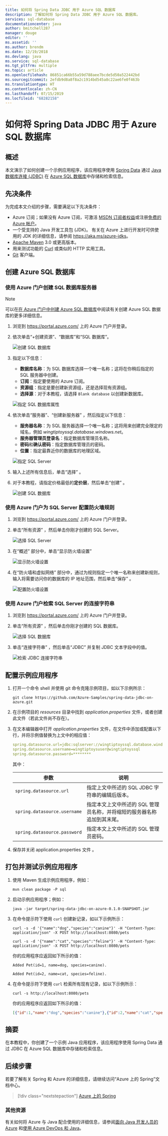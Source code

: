 ```yaml
---
title: 如何将 Spring Data JDBC 用于 Azure SQL 数据库
description: 了解如何将 Spring Data JDBC 用于 Azure SQL 数据库。
services: sql-database
documentationcenter: java
author: bmitchell287
manager: douge
editor: ''
ms.assetid: ''
ms.author: brendm
ms.date: 12/19/2018
ms.devlang: java
ms.service: sql-database
ms.tgt_pltfrm: multiple
ms.topic: article
ms.openlocfilehash: 86851ca66b55a59d788aee7bcde5d50a522442bd
ms.sourcegitcommit: 2efdb9d8a8f8a2c1914bd545a8c22ae6fe0f463b
ms.translationtype: HT
ms.contentlocale: zh-CN
ms.lasthandoff: 07/15/2019
ms.locfileid: "68282158"
---
```

# <a name="how-to-use-spring-data-jdbc-with-azure-sql-database"></a>如何将 Spring Data JDBC 用于 Azure SQL 数据库

## <a name="overview"></a>概述

本文演示了如何创建一个示例应用程序，该应用程序使用 [Spring Data] 通过 [Java 数据库连接 (JDBC)](https://docs.oracle.com/javase/8/docs/technotes/guides/jdbc/) 在 [Azure SQL 数据库](https://azure.microsoft.com/services/sql-database/)中存储和检索信息。

## <a name="prerequisites"></a>先决条件

为完成本文介绍的步骤，需要满足以下先决条件：

* Azure 订阅；如果没有 Azure 订阅，可激活 [MSDN 订阅者权益]或注册[免费的 Azure 帐户]。
* 一个受支持的 Java 开发工具包 (JDK)。 有关在 Azure 上进行开发时可供使用的 JDK 的详细信息，请参阅 <https://aka.ms/azure-jdks>。
* [Apache Maven](http://maven.apache.org/) 3.0 或更高版本。
* 用来测试功能的 [Curl](https://curl.haxx.se/) 或类似的 HTTP 实用工具。
* [Git](https://git-scm.com/downloads) 客户端。

## <a name="create-an-azure-sql-satabase"></a>创建 Azure SQL 数据库

### <a name="create-a-sql-database-server-using-the-azure-portal"></a>使用 Azure 门户创建 SQL 数据库服务器

> [!NOTE]
> 
> 可以在[在 Azure 门户中创建 Azure SQL 数据库](/azure/sql-database/sql-database-get-started-portal)中阅读有关创建 Azure SQL 数据库的更多详细信息。

1. 浏览到 <https://portal.azure.com/> 上的 Azure 门户并登录。

1. 依次单击“+创建资源”、“数据库”和“SQL 数据库”。   

   ![创建 SQL 数据库][SQL01]

1. 指定以下信息：

   - **数据库名称**：为 SQL 数据库选择一个唯一名称；这将在你稍后指定的 SQL 服务器中创建。
   - **订阅**：指定要使用的 Azure 订阅。
   - **资源组**：指定是要创建新资源组，还是选择现有资源组。
   - **选择源**：对于本教程，请选择 `Blank database` 以创建新数据库。

   ![指定 SQL 数据库属性][SQL02]
   
1. 依次单击“服务器”、“创建新服务器”   ，然后指定以下信息：

   - **服务器名称**：为 SQL 服务器选择一个唯一名称；这将用来创建完全限定的域名，例如 *wingtiptoyssql.database.windows.net*。
   - **服务器管理员登录名**：指定数据库管理员名称。
   - **密码**和**确认密码**：指定数据库管理员的密码。
   - **位置**：指定最靠近你的数据库的地理区域。

   ![指定 SQL Server][SQL03]

1. 输入上述所有信息后，单击“选择”  。

1. 对于本教程，请指定价格最低的**定价层**，然后单击“创建”  。

   ![创建 SQL 数据库][SQL04]

### <a name="configure-a-firewall-rule-for-your-sql-server-using-the-azure-portal"></a>使用 Azure 门户为 SQL Server 配置防火墙规则

1. 浏览到 <https://portal.azure.com/> 上的 Azure 门户并登录。

1. 单击“所有资源”  ，然后单击你刚才创建的 SQL Server。

   ![选择 SQL Server][SQL05]

1. 在“概述”  部分中，单击“显示防火墙设置” 

   ![显示防火墙设置][SQL06]

1. 在“防火墙和虚拟网络”  部分中，通过为规则指定一个唯一名称来创建新规则，输入将需要访问你的数据库的 IP 地址范围，然后单击“保存”  。

   ![配置防火墙设置][SQL07]

### <a name="retrieve-the-connection-string-for-your-sql-server-using-the-azure-portal"></a>使用 Azure 门户检索 SQL Server 的连接字符串

1. 浏览到 <https://portal.azure.com/> 上的 Azure 门户并登录。

1. 单击“所有资源”  ，然后单击你刚才创建的 SQL 数据库。

   ![选择 SQL 数据库][SQL08]

1. 单击“连接字符串”  ，然后单击“JDBC”  并复制 JDBC 文本字段中的值。

   ![检索 JDBC 连接字符串][SQL09]

## <a name="configure-the-sample-application"></a>配置示例应用程序

1. 打开一个命令 shell 并使用 git 命令克隆示例项目，如以下示例所示：

   ```shell
   git clone https://github.com/Azure-Samples/spring-data-jdbc-on-azure.git
   ```

1. 在示例项目的 *resources* 目录中找到 *application.properties* 文件，或者创建此文件（若此文件尚不存在）。

1. 在文本编辑器中打开 *application.properties* 文件，在文件中添加或配置以下行，并将示例值替换为上文中的相应值：

   ```yaml
   spring.datasource.url=jdbc:sqlserver://wingtiptoyssql.database.windows.net:1433;database=wingtiptoys;encrypt=true;trustServerCertificate=false;hostNameInCertificate=*.database.windows.net;loginTimeout=30;
   spring.datasource.username=wingtiptoysuser@wingtiptoyssql
   spring.datasource.password=********
    ```
   其中：

   | 参数 | 说明 |
   |---|---|
   | `spring.datasource.url` | 指定上文中所述的 SQL JDBC 字符串的编辑后版本。 |
   | `spring.datasource.username` | 指定本文上文中所述的 SQL 管理员名称，并将缩短的服务器名称追加到其末尾。 |
   | `spring.datasource.password` | 指定本文上文中所述的 SQL 管理员密码。 |

1. 保存并关闭 application.properties 文件  。

## <a name="package-and-test-the-sample-application"></a>打包并测试示例应用程序 

1. 使用 Maven 生成示例应用程序，例如：

   ```shell
   mvn clean package -P sql
   ```

1. 启动示例应用程序；例如：

   ```shell
   java -jar target/spring-data-jdbc-on-azure-0.1.0-SNAPSHOT.jar
   ```

1. 在命令提示符下使用 `curl` 创建新记录，如以下示例所示：

   ```shell
   curl -s -d '{"name":"dog","species":"canine"}' -H "Content-Type: application/json" -X POST http://localhost:8080/pets

   curl -s -d '{"name":"cat","species":"feline"}' -H "Content-Type: application/json" -X POST http://localhost:8080/pets
   ```

   你的应用程序应返回如下所示的值：

   ```shell
   Added Pet(id=1, name=dog, species=canine).

   Added Pet(id=2, name=cat, species=feline).
   ```

1. 在命令提示符下使用 `curl` 检索所有现有记录，如以下示例所示：

   ```shell
   curl -s http://localhost:8080/pets
   ```
    
   你的应用程序应返回如下所示的值：

   ```json
   [{"id":1,"name":"dog","species":"canine"},{"id":2,"name":"cat","species":"feline"}]
   ```

## <a name="summary"></a>摘要

在本教程中，你创建了一个示例 Java 应用程序，该应用程序使用 Spring Data 通过 JDBC 在 Azure SQL 数据库中存储和检索信息。

## <a name="next-steps"></a>后续步骤

若要了解有关 Spring 和 Azure 的详细信息，请继续访问“Azure 上的 Spring”文档中心。

> [!div class="nextstepaction"]
> [Azure 上的 Spring](/azure/java/spring-framework)

### <a name="additional-resources"></a>其他资源

有关如何将 Azure 与 Java 配合使用的详细信息，请参阅[面向 Java 开发人员的 Azure] 和[使用 Azure DevOps 和 Java]。

<!-- URL List -->

[面向 Java 开发人员的 Azure]: /azure/java/
[免费的 Azure 帐户]: https://azure.microsoft.com/pricing/free-trial/
[使用 Azure DevOps 和 Java]: /azure/devops/
[MSDN 订阅者权益]: https://azure.microsoft.com/pricing/member-offers/msdn-benefits-details/
[Spring Boot]: http://projects.spring.io/spring-boot/
[Spring Data]: https://spring.io/projects/spring-data
[Spring Initializr]: https://start.spring.io/
[Spring Framework]: https://spring.io/

<!-- IMG List -->

[SQL01]: media/configure-spring-data-jdbc-with-azure-sql-server/create-azure-sql-01.png
[SQL02]: media/configure-spring-data-jdbc-with-azure-sql-server/create-azure-sql-02.png
[SQL03]: media/configure-spring-data-jdbc-with-azure-sql-server/create-azure-sql-03.png
[SQL04]: media/configure-spring-data-jdbc-with-azure-sql-server/create-azure-sql-04.png
[SQL05]: media/configure-spring-data-jdbc-with-azure-sql-server/create-azure-sql-05.png
[SQL06]: media/configure-spring-data-jdbc-with-azure-sql-server/create-azure-sql-06.png
[SQL07]: media/configure-spring-data-jdbc-with-azure-sql-server/create-azure-sql-07.png
[SQL08]: media/configure-spring-data-jdbc-with-azure-sql-server/create-azure-sql-08.png
[SQL09]: media/configure-spring-data-jdbc-with-azure-sql-server/create-azure-sql-09.png
